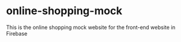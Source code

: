 # online-shopping-mock
This is the online shopping mock website for the front-end website in Firebase
